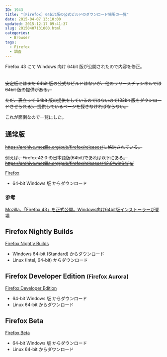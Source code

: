 ```yaml
---
ID: 1943
title: "[Firefox] 64bit版の公式ビルドのダウンロード場所の一覧"
date: 2015-04-07 13:10:00
updated: 2015-12-17 09:41:37
slug: 20150407131000.html
categories:
  - Browser
tags:
  - Firefox
  - 調査
---
```


Firefox 43 にて Windows 向け 64bit 版が公開されたので内容を修正。<span style="color:transparent">(この記事も役割を終えた)</span>

<s>安定板にはまだ 64bit 版の公式なビルドはないが、他のリリースチャンネルでは 64bit 版の提供がある。</s>

<s>ただ、表立って 64bit 版の提供をしているのではないので(32bit 版をダウンロードさせられる)、提供しているページを探さなければならない。</s>

これが面倒なので一覧にした。

<!--more-->
<h2>通常版</h2>
<s><a href="https://archive.mozilla.org/pub/firefox/releases/">https://archive.mozilla.org/pub/firefox/releases/</a>に格納されている。</s>

<s>例えば、Firefox 42.0 の日本語版(64bit)であれば以下にある。
<a href="https://archive.mozilla.org/pub/firefox/releases/42.0/win64/ja/">https://archive.mozilla.org/pub/firefox/releases/42.0/win64/ja/</a></s>

<a href="https://www.mozilla.org/ja/firefox/all/?q=Japanese,%20%E6%97%A5%E6%9C%AC%E8%AA%9E">Firefox</a>

<ul>
<li>64-bit Windows 版 からダウンロード</li>
</ul>

<h3>参考</h3>
<a href="http://www.forest.impress.co.jp/docs/news/20151216_735629.html">Mozilla、「Firefox 43」を正式公開。Windows向け64bit版インストーラーが登場 </a>

<h2>Firefox Nightly Builds</h2>
<a href="https://nightly.mozilla.org/">Firefox Nightly Builds</a>
<ul>
<li>Windows 64-bit (Standard) からダウンロード</li>
<li>Linux (Intel, 64-bit) からダウンロード</li>
</ul>

<h2>Firefox Developer Edition <small>(Firefox Aurora)</small></h2>
<a href="https://www.mozilla.org/ja/firefox/developer/all/?q=Japanese,%20%E6%97%A5%E6%9C%AC%E8%AA%9E">Firefox Developer Edition</a>
<ul>
<li>64-bit Windows 版 からダウンロード</li>
<li>Linux 64-bit からダウンロード</li>
</ul>

<h2>Firefox Beta</h2>
<a href="https://www.mozilla.org/ja/firefox/beta/all/?q=Japanese,%20%E6%97%A5%E6%9C%AC%E8%AA%9E">Firefox Beta</a>
<ul>
<li>64-bit Windows 版 からダウンロード</li>
<li>Linux 64-bit からダウンロード</li>
</ul>
